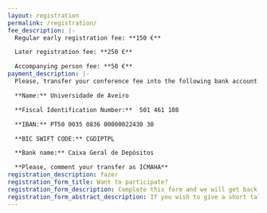 ```yaml
---
layout: registration
permalink: /registration/
fee_description: |-
  Regular early registration fee: **150 €**

  Later registration fee: **250 €**  

  Accompanying person fee: **50 €**
payment_description: |-
  Please, transfer your conference fee into the following bank account:  

  **Name:** Universidade de Aveiro

  **Fiscal Identification Number:**  501 461 108

  **IBAN:** PT50 0035 0836 00000022430 30 

  **BIC SWIFT CODE:** CGDIPTPL

  **Bank name:** Caixa Geral de Depósitos 

  **Please, comment your transfer as ICMAHA**
registration_description: fazer
registration_form_title: Want to participate?
registration_form_description: Complete this form and we will get back to you in 24 hours.
registration_form_abstract_description: If you wish to give a short talk, please send us the title and a short abstract.
---
```



